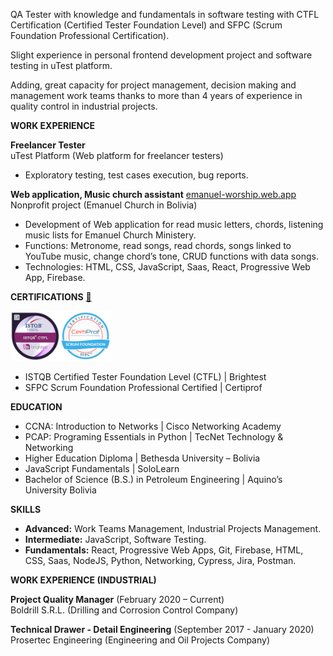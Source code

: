 QA Tester with knowledge and fundamentals in software testing with CTFL Certification (Certified Tester Foundation Level) and SFPC (Scrum Foundation Professional Certification). 

Slight experience in personal frontend development project and software testing in uTest platform.  

Adding, great capacity for project management, decision making and management work teams thanks to more than 4 years of experience in quality control in industrial projects. 

**WORK EXPERIENCE** 

**Freelancer Tester**  
uTest Platform (Web platform for freelancer testers)  
- Exploratory testing, test cases execution, bug reports. 

**Web application, Music church assistant** [emanuel-worship.web.app](https://emanuel-worship.web.app)  
Nonprofit project (Emanuel Church in Bolivia) 
- Development of Web application for read music letters, chords, listening music lists for Emanuel Church Ministery. 
- Functions: Metronome, read songs, read chords, songs linked to YouTube music, change chord’s tone, CRUD functions with data songs. 
- Technologies: HTML, CSS, JavaScript, Saas, React, Progressive Web App, Firebase. 

**CERTIFICATIONS** [📁](https://credly.com/users/romerotitosamuel)  

<a href="https://www.credly.com/badges/2fe3e915-f52c-4c21-9b5d-cbcb112efb0b/public_url"><img src="https://github.com/romerotitosamuel/images/blob/main/istqb-certified-tester-foundation-level-ctfl%20(2).png" height="80"></a><a href="https://www.credly.com/badges/4c6f6c56-47c2-4c54-9f0d-e7fb328aa20b/public_url"><img src="https://github.com/romerotitosamuel/images/blob/main/scrum-foundation-professional-certification-sfpc.png" height="80"> </a>  

- ISTQB Certified Tester Foundation Level (CTFL) | Brightest  
- SFPC Scrum Foundation Professional Certified | Certiprof

**EDUCATION**

- CCNA: Introduction to Networks | Cisco Networking Academy
- PCAP: Programing Essentials in Python | TecNet Technology & Networking
- Higher Education Diploma | Bethesda University – Bolivia
- JavaScript Fundamentals | SoloLearn
- Bachelor of Science (B.S.) in Petroleum Engineering | Aquino’s University Bolivia

**SKILLS**

- **Advanced:** Work Teams Management, Industrial Projects Management. 
- **Intermediate:** JavaScript, Software Testing. 
- **Fundamentals:** React, Progressive Web Apps, Git, Firebase, HTML, CSS, Saas, NodeJS, Python, Networking, Cypress, Jira, Postman.

**WORK EXPERIENCE (INDUSTRIAL)**

**Project Quality Manager** (February 2020 – Current)  
Boldrill S.R.L. (Drilling and Corrosion Control Company)  

**Technical Drawer - Detail Engineering** (September 2017 - January 2020)  
Prosertec Engineering (Engineering and Oil Projects Company)  

<!--
**romerotitosamuel/romerotitosamuel** is a ✨ _special_ ✨ repository because its `README.md` (this file) appears on your GitHub profile.

Here are some ideas to get you started:

- 🔭 I’m currently working on ...
- 🌱 I’m currently learning ...
- 👯 I’m looking to collaborate on ...
- 🤔 I’m looking for help with ...
- 💬 Ask me about ...
- 📫 How to reach me: ...
- 😄 Pronouns: ...
- ⚡ Fun fact: ...
-->
